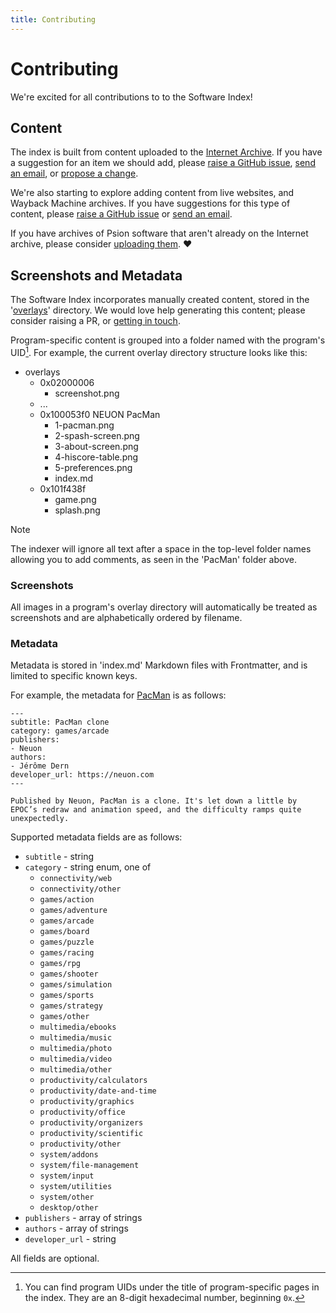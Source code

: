 ```yaml
---
title: Contributing
---
```


# Contributing

We're excited for all contributions to to the Software Index!

## Content

The index is built from content uploaded to the [Internet Archive](https://archive.org). If you have a suggestion for an item we should add, please [raise a GitHub issue][github-new-issue], [send an email](mailto:support@jbmorley.co.uk), or [propose a change](https://github.com/inseven/psion-software-index/blob/main/libraries/full.yaml).

We're also starting to explore adding content from live websites, and Wayback Machine archives. If you have suggestions for this type of content, please [raise a GitHub issue][github-new-issue] or [send an email](mailto:support@jbmorley.co.uk).

If you have archives of Psion software that aren't already on the Internet archive, please consider [uploading them](https://archive.org/create/). ❤️

## Screenshots and Metadata

The Software Index incorporates manually created content, stored in the '[overlays](https://github.com/inseven/psion-software-index/tree/main/overlays)' directory. We would love help generating this content; please consider raising a PR, or [getting in touch](mailto:support@jbmorley.co.uk).

Program-specific content is grouped into a folder named with the program's UID[^uid]. For example, the current overlay directory structure looks like this:

- overlays
  - 0x02000006
    - screenshot.png
  - ...
  - 0x100053f0 NEUON PacMan
    - 1-pacman.png
    - 2-spash-screen.png
    - 3-about-screen.png
    - 4-hiscore-table.png
    - 5-preferences.png
    - index.md
  - 0x101f438f
    - game.png
    - splash.png

[^uid]: You can find program UIDs under the title of program-specific pages in the index. They are an 8-digit hexadecimal number, beginning `0x`.

> [!NOTE]
> The indexer will ignore all text after a space in the top-level folder names allowing you to add comments, as seen in the 'PacMan' folder above.

### Screenshots

All images in a program's overlay directory will automatically be treated as screenshots and are alphabetically ordered by filename.

### Metadata

Metadata is stored in 'index.md' Markdown files with Frontmatter, and is limited to specific known keys.

For example, the metadata for [PacMan](/programs/0x100053f0/) is as follows:

```text
---
subtitle: PacMan clone
category: games/arcade
publishers:
- Neuon
authors:
- Jérôme Dern
developer_url: https://neuon.com
---

Published by Neuon, PacMan is a clone. It's let down a little by EPOC’s redraw and animation speed, and the difficulty ramps quite unexpectedly.
```

Supported metadata fields are as follows:

- `subtitle` - string
- `category` - string enum, one of
  - `connectivity/web`
  - `connectivity/other`
  - `games/action`
  - `games/adventure`
  - `games/arcade`
  - `games/board`
  - `games/puzzle`
  - `games/racing`
  - `games/rpg`
  - `games/shooter`
  - `games/simulation`
  - `games/sports`
  - `games/strategy`
  - `games/other`
  - `multimedia/ebooks`
  - `multimedia/music`
  - `multimedia/photo`
  - `multimedia/video`
  - `multimedia/other`
  - `productivity/calculators`
  - `productivity/date-and-time`
  - `productivity/graphics`
  - `productivity/office`
  - `productivity/organizers`
  - `productivity/scientific`
  - `productivity/other`
  - `system/addons`
  - `system/file-management`
  - `system/input`
  - `system/utilities`
  - `system/other`
  - `desktop/other`
- `publishers` - array of strings
- `authors` - array of strings
- `developer_url` - string

All fields are optional.

[github-new-issue]: https://github.com/jbmorley/psion-software-index/issues/new?title=Content%20Proposal&labels=content

